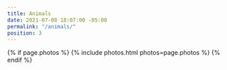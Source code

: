 ```yaml
---
title: Animals
date: 2021-07-08 18:07:00 -05:00
permalink: "/animals/"
position: 3
---
```


{% if page.photos %}
  {% include photos.html photos=page.photos %}
{% endif %}
